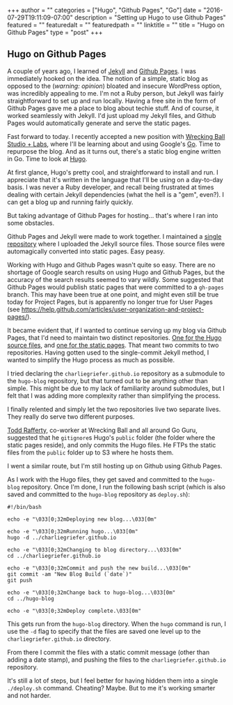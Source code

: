 +++
author = ""
categories = ["Hugo", "Github Pages", "Go"]
date = "2016-07-29T19:11:09-07:00"
description = "Setting up Hugo to use Github Pages"
featured = ""
featuredalt = ""
featuredpath = ""
linktitle = ""
title = "Hugo on Github Pages"
type = "post"
+++

## Hugo on Github Pages

A couple of years ago, I learned of [Jekyll](https://jekyllrb.com) and [Github Pages](https://pages.github.com). I was immediately hooked
on the idea. The notion of a simple, static blog as opposed to the (_warning: opinion_) bloated and insecure WordPress option, was incredibly appealing to me. I'm not a Ruby person, but Jekyll was fairly straightforward to set up and run locally. Having a free site in the form of Github Pages gave me a place to blog about techie stuff. And of course, it worked seamlessly with Jekyll. I'd just upload my Jekyll files, and Github Pages would automatically generate and serve the static pages.

Fast forward to today. I recently accepted a new position with [Wrecking Ball Studio + Labs](http://www.getwrecked.com), where I'll be learning about and using Google's [Go](https://golang.org). Time to repurpose the blog. And as it turns out, there's a static blog engine written in Go. Time to look at [Hugo](https://gohugo.io).

At first glance, Hugo's pretty cool, and straightforward to install and run. I appreciate that it's written in the language that I'll be using on a day-to-day basis. I was never a Ruby developer, and recall being frustrated at times dealing with certain Jekyll dependencies (what the hell is a "gem", even?). I can get a blog up and running fairly quickly.

But taking advantage of Github Pages for hosting... that's where I ran into some obstacles.

Github Pages and Jekyll were made to work together. I maintained a [single repository](https://github.com/charliegriefer/charliegriefer.github.io) where I uploaded the Jekyll source files. Those source files were automagically converted into static pages. Easy peasy.

Working with Hugo and Github Pages wasn't quite so easy. There are no shortage of Google search results on using Hugo and Github Pages, but the accuracy of the search results seemed to vary wildly. Some suggested that Github Pages would publish static pages that were committed to a `gh-pages` branch. This may have been true at one point, and might even still be true today for Project Pages, but is apparently no longer true for User Pages (see https://help.github.com/articles/user-organization-and-project-pages/).

It became evident that, if I wanted to continue serving up my blog via Github Pages, that I'd need to maintain two distinct repositories. [One for the Hugo source files](https://github.com/charliegriefer/hugo-blog), and [one for the static pages](https://github.com/charliegriefer/charliegriefer.github.io). That meant two commits to two repositories. Having gotten used to the single-commit Jekyll method, I wanted to simplify the Hugo process as much as possible.

I tried declaring the `charliegriefer.github.io` repository as a submodule to the `hugo-blog` repository, but that turned out to be anything other than simple. This might be due to my lack of familiarity around submodules, but I felt that I was adding more complexity rather than simplifying the process.

I finally relented and simply let the two repositories live two separate lives. They really do serve two different purposes.

[Todd Rafferty](https://twitter.com/webrat), co-worker at Wrecking Ball and all around Go Guru, suggested that he `gitignore`s Hugo's `public` folder (the folder where the static pages reside), and only commits the Hugo files. He FTPs the static files from the `public` folder up to S3 where he hosts them.

I went a similar route, but I'm still hosting up on Github using Github Pages.

As I work with the Hugo files, they get saved and committed to the `hugo-blog` repository. Once I'm done, I run the following bash script (which is also saved and committed to the `hugo-blog` repository as `deploy.sh`):

    #!/bin/bash

    echo -e "\033[0;32mDeploying new blog...\033[0m"

    echo -e "\033[0;32mRunning hugo...\033[0m"
    hugo -d ../charliegriefer.github.io

    echo -e "\033[0;32mChanging to blog directory...\033[0m"
    cd ../charliegriefer.github.io

    echo -e "\033[0;32mCommit and push the new build...\033[0m"
    git commit -am "New Blog Build (`date`)"
    git push

    echo -e "\033[0;32mChange back to hugo-blog...\033[0m"
    cd ../hugo-blog

    echo -e "\033[0;32mDeploy complete.\033[0m"

This gets run from the `hugo-blog` directory. When the `hugo` command is run, I use the `-d` flag to specify that the files are saved one level up to the `charliegriefer.github.io` directory.

From there I commit the files with a static commit message (other than adding a date stamp), and pushing the files to the `charliegriefer.github.io` repository.

It's still a lot of steps, but I feel better for having hidden them into a single `./deploy.sh` command. Cheating? Maybe. But to me it's working smarter and not harder.
